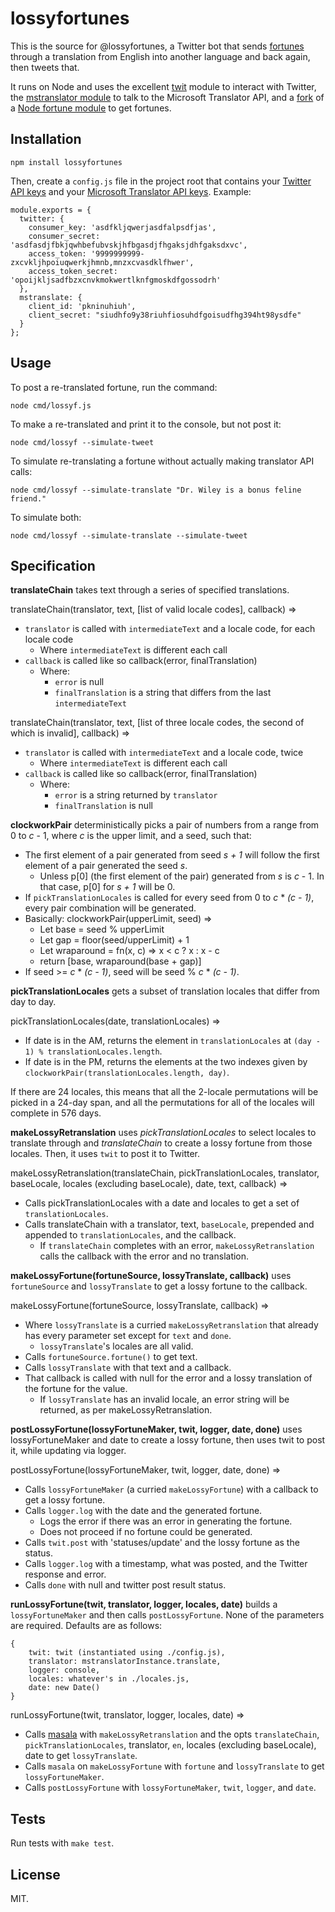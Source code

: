 lossyfortunes
=============

This is the source for @lossyfortunes, a Twitter bot that sends <a href="http://en.wikipedia.org/wiki/Fortune_(Unix)">fortunes</a> through a translation from English into another language and back again, then tweets that.

It runs on Node and uses the excellent [twit](https://github.com/ttezel/twit) module to interact with Twitter, the [mstranslator module](https://github.com/nanek/mstranslator) to talk to the Microsoft Translator API, and a [fork](https://github.com/jimkang/fortune) of a [Node fortune module](https://github.com/williamfligor/fortune) to get fortunes.

Installation
------------

    npm install lossyfortunes

Then, create a `config.js` file in the project root that contains your [Twitter API keys](https://apps.twitter.com/) and your [Microsoft Translator API keys](http://msdn.microsoft.com/en-us/library/hh454950.aspx/). Example:

    module.exports = {
      twitter: {
        consumer_key: 'asdfkljqwerjasdfalpsdfjas',
        consumer_secret: 'asdfasdjfbkjqwhbefubvskjhfbgasdjfhgaksjdhfgaksdxvc',
        access_token: '9999999999-zxcvkljhpoiuqwerkjhmnb,mnzxcvasdklfhwer',
        access_token_secret: 'opoijkljsadfbzxcnvkmokwertlknfgmoskdfgossodrh'
      },
      mstranslate: {
        client_id: 'pkninuhiuh',
        client_secret: "siudhfo9y38riuhfiosuhdfgoisudfhg394ht98ysdfe"
      }
    };

Usage
-----

To post a re-translated fortune, run the command:

    node cmd/lossyf.js

To make a re-translated and print it to the console, but not post it:

    node cmd/lossyf --simulate-tweet

To simulate re-translating a fortune without actually making translator API calls:

    node cmd/lossyf --simulate-translate "Dr. Wiley is a bonus feline friend."

To simulate both:

    node cmd/lossyf --simulate-translate --simulate-tweet

Specification
-------------

**translateChain** takes text through a series of specified translations.

translateChain(translator, text, [list of valid locale codes], callback) =>
  - `translator` is called with `intermediateText` and a locale code, for each locale code
    - Where `intermediateText` is different each call
  - `callback` is called like so callback(error, finalTranslation)
    - Where:
      - `error` is null
      - `finalTranslation` is a string that differs from the last `intermediateText`

translateChain(translator, text, [list of three locale codes, the second of which is invalid], callback) =>
  - `translator` is called with `intermediateText` and a locale code, twice
    - Where `intermediateText` is different each call
  - `callback` is called like so callback(error, finalTranslation)
    - Where:
      - `error` is a string returned by `translator`
      - `finalTranslation` is null

**clockworkPair** deterministically picks a pair of numbers from a range from 0 to *c* - 1, where *c* is the upper limit, and a seed, such that:
  - The first element of a pair generated from seed *s + 1* will follow the first element of a pair generated the  seed *s*.
    - Unless p\[0] (the first element of the pair) generated from *s* is *c* - 1. In that case, p[0] for *s + 1* will be 0.
  - If `pickTranslationLocales` is called for every seed from 0 to *c* * *(c - 1)*, every pair combination will be generated.
  - Basically:
    clockworkPair(upperLimit, seed) =>
      - Let base = seed % upperLimit
      - Let gap = floor(seed/upperLimit) + 1
      - Let wraparound = fn(x, c) => x < c ? x : x - c
      - return [base, wraparound(base + gap)]
  - If seed >= *c* * *(c - 1)*, seed will be seed % *c* * *(c - 1)*.

**pickTranslationLocales** gets a subset of translation locales that differ from day to day.

pickTranslationLocales(date, translationLocales) =>
  - If date is in the AM, returns the element in `translationLocales` at `(day - 1) % translationLocales.length`.
  - If date is in the PM, returns the elements at the two indexes given by `clockworkPair(translationLocales.length, day)`.

If there are 24 locales, this means that all the 2-locale permutations will be picked in a 24-day span, and all the permutations for all of the locales will complete in 576 days.

**makeLossyRetranslation** uses *pickTranslationLocales* to select locales to translate through and *translateChain* to create a lossy fortune from those locales. Then, it uses `twit` to post it to Twitter.

makeLossyRetranslation(translateChain, pickTranslationLocales, translator, baseLocale, locales (excluding baseLocale), date, text, callback) =>
  - Calls pickTranslationLocales with a date and locales to get a set of `translationLocales`.
  - Calls translateChain with a translator, text, `baseLocale`, prepended and appended to `translationLocales`, and the callback.
      - If `translateChain` completes with an error, `makeLossyRetranslation` calls the callback with the error and no translation.

**makeLossyFortune(fortuneSource, lossyTranslate, callback)** uses `fortuneSource` and `lossyTranslate` to get a lossy fortune to the callback.

makeLossyFortune(fortuneSource, lossyTranslate, callback) =>
  - Where `lossyTranslate` is a curried `makeLossyRetranslation` that already has every parameter set except for `text` and `done`.
      - `lossyTranslate`'s locales are all valid.
  - Calls `fortuneSource.fortune()` to get text.
  - Calls `lossyTranslate` with that text and a callback.
  - That callback is called with null for the error and a lossy translation of the fortune for the value.
      - If `lossyTranslate` has an invalid locale, an error string will be returned, as per makeLossyRetranslation.

**postLossyFortune(lossyFortuneMaker, twit, logger, date, done)** uses lossyFortuneMaker and date to create a lossy fortune, then uses twit to post it, while updating via logger.

postLossyFortune(lossyFortuneMaker, twit, logger, date, done) =>
  - Calls `lossyFortuneMaker` (a curried `makeLossyFortune`) with a callback to get a lossy fortune.
  - Calls `logger.log` with the date and the generated fortune.
    - Logs the error if there was an error in generating the fortune.
    - Does not proceed if no fortune could be generated.
  - Calls `twit.post` with 'statuses/update' and the lossy fortune as the status.
  - Calls `logger.log` with a timestamp, what was posted, and the Twitter response and error.
  - Calls `done` with null and twitter post result status.

**runLossyFortune(twit, translator, logger, locales, date)** builds a `lossyFortuneMaker` and then calls `postLossyFortune`. None of the parameters are required. Defaults are as follows:

    {
        twit: twit (instantiated using ./config.js),
        translator: mstranslatorInstance.translate,
        logger: console,
        locales: whatever's in ./locales.js,
        date: new Date()
    }

runLossyFortune(twit, translator, logger, locales, date) =>
  - Calls [masala](https://github.com/imbcmdth/masala) with `makeLossyRetranslation` and the opts `translateChain`, `pickTranslationLocales`, translator, `en`, locales (excluding baseLocale), date to get `lossyTranslate`.
  - Calls `masala` on `makeLossyFortune` with `fortune` and `lossyTranslate` to get `lossyFortuneMaker`.
  - Calls `postLossyFortune` with `lossyFortuneMaker`, `twit`, `logger`, and `date`.

Tests
-----

Run tests with `make test`.

License
-------

MIT.
